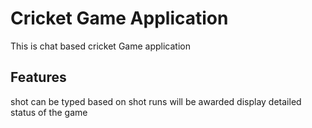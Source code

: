 # Cricket Game Application
This is chat based cricket Game application

## Features
   shot can be typed 
   based on shot runs will be awarded
   display detailed status of the game
   
   
